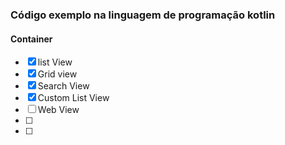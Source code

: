 ### Código exemplo na linguagem de programação kotlin
#### Container
- [x] list View
- [x] Grid view
- [x] Search View
- [x] Custom List View
- [ ] Web View
- [ ]
- [ ]
